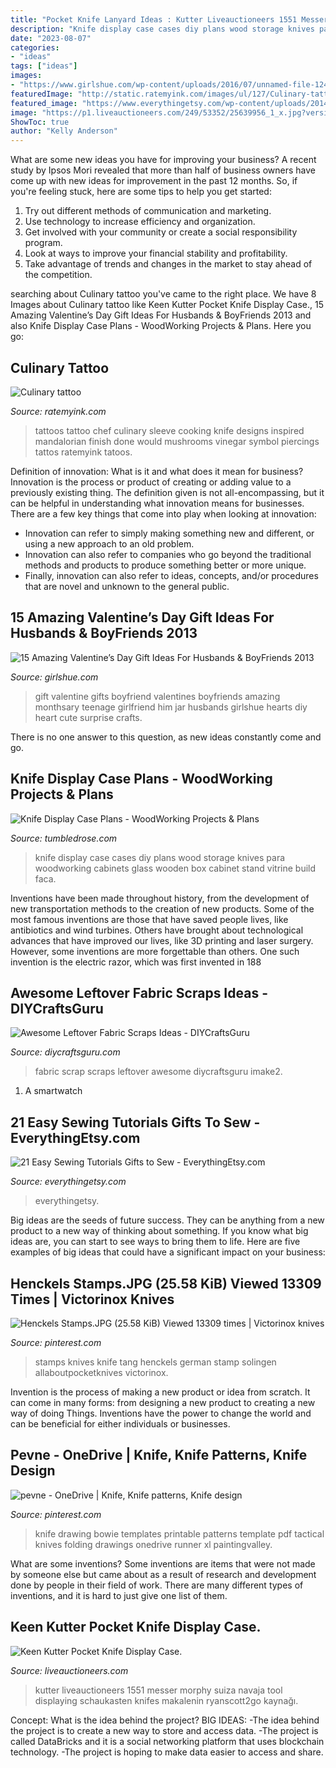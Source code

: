 ```yaml
---
title: "Pocket Knife Lanyard Ideas : Kutter Liveauctioneers 1551 Messer Morphy Suiza Navaja Tool Displaying Schaukasten Knifes Makalenin Ryanscott2go Kaynağı"
description: "Knife display case cases diy plans wood storage knives para woodworking cabinets glass wooden box cabinet stand vitrine build faca"
date: "2023-08-07"
categories:
- "ideas"
tags: ["ideas"]
images:
- "https://www.girlshue.com/wp-content/uploads/2016/07/unnamed-file-1241.jpg"
featuredImage: "http://static.ratemyink.com/images/ul/127/Culinary-tattoo-127601.jpeg"
featured_image: "https://www.everythingetsy.com/wp-content/uploads/2014/06/gifts-to-sew-DIY-fabric-lanyard-650x910.jpg"
image: "https://p1.liveauctioneers.com/249/53352/25639956_1_x.jpg?version=1396053627&amp;width=512&amp;format=pjpg&amp;auto=webp&amp;quality=50"
ShowToc: true
author: "Kelly Anderson"
---
```



What are some new ideas you have for improving your business?
A recent study by Ipsos Mori revealed that more than half of business owners have come up with new ideas for improvement in the past 12 months. So, if you're feeling stuck, here are some tips to help you get started: 
1. Try out different methods of communication and marketing.
2. Use technology to increase efficiency and organization.
3. Get involved with your community or create a social responsibility program.
4. Look at ways to improve your financial stability and profitability.
5. Take advantage of trends and changes in the market to stay ahead of the competition.

	

		
searching about Culinary tattoo you've came to the right place. We have 8 Images about Culinary tattoo like Keen Kutter Pocket Knife Display Case., 15 Amazing Valentine’s Day Gift Ideas For Husbands &amp; BoyFriends 2013 and also Knife Display Case Plans - WoodWorking Projects &amp; Plans. Here you go:
		
    
## Culinary Tattoo

<img loading=lazy src="http://static.ratemyink.com/images/ul/127/Culinary-tattoo-127601.jpeg" onerror="this.onerror=null;this.src='https://tse1.mm.bing.net/th?id=OIP.KLc26B9HXgvNaxXX0gytmwHaJ3&amp;pid=15.1';" alt="Culinary tattoo">

_Source: ratemyink.com_

>tattoos tattoo chef culinary sleeve cooking knife designs inspired mandalorian finish done would mushrooms vinegar symbol piercings tattos ratemyink tatoos. 

	

Definition of innovation: What is it and what does it mean for business?
Innovation is the process or product of creating or adding value to a previously existing thing. The definition given is not all-encompassing, but it can be helpful in understanding what innovation means for businesses. 
There are a few key things that come into play when looking at innovation: 
- Innovation can refer to simply making something new and different, or using a new approach to an old problem. 
- Innovation can also refer to companies who go beyond the traditional methods and products to produce something better or more unique. 
- Finally, innovation can also refer to ideas, concepts, and/or procedures that are novel and unknown to the general public.

    
## 15 Amazing Valentine’s Day Gift Ideas For Husbands &amp; BoyFriends 2013

<img loading=lazy src="https://www.girlshue.com/wp-content/uploads/2016/07/unnamed-file-1241.jpg" onerror="this.onerror=null;this.src='https://tse4.mm.bing.net/th?id=OIP.9EqaNqPgl0tjEGuj6SqRuAHaJ4&amp;pid=15.1';" alt="15 Amazing Valentine’s Day Gift Ideas For Husbands &amp; BoyFriends 2013">

_Source: girlshue.com_

>gift valentine gifts boyfriend valentines boyfriends amazing monthsary teenage girlfriend him jar husbands girlshue hearts diy heart cute surprise crafts. 

	

There is no one answer to this question, as new ideas constantly come and go.

    
## Knife Display Case Plans - WoodWorking Projects &amp; Plans

<img loading=lazy src="https://s-media-cache-ak0.pinimg.com/736x/a1/ee/d0/a1eed041ae5364fb2277602c05d58bb5.jpg" onerror="this.onerror=null;this.src='https://tse1.mm.bing.net/th?id=OIP.G_of2NdfWe3q-MWboYPCFAHaGR&amp;pid=15.1';" alt="Knife Display Case Plans - WoodWorking Projects &amp; Plans">

_Source: tumbledrose.com_

>knife display case cases diy plans wood storage knives para woodworking cabinets glass wooden box cabinet stand vitrine build faca. 

	

Inventions have been made throughout history, from the development of new transportation methods to the creation of new products. Some of the most famous inventions are those that have saved people lives, like antibiotics and wind turbines. Others have brought about technological advances that have improved our lives, like 3D printing and laser surgery. However, some inventions are more forgettable than others. One such invention is the electric razor, which was first invented in 188
    
## Awesome Leftover Fabric Scraps Ideas - DIYCraftsGuru

<img loading=lazy src="http://www.diycraftsguru.com/wp-content/uploads/2016/03/05-Fabric-Scrap-Rosette-Pillow.jpg" onerror="this.onerror=null;this.src='https://tse2.mm.bing.net/th?id=OIP.-WCoJfC_8iQi45z5Y7fV4AHaLH&amp;pid=15.1';" alt="Awesome Leftover Fabric Scraps Ideas - DIYCraftsGuru">

_Source: diycraftsguru.com_

>fabric scrap scraps leftover awesome diycraftsguru imake2. 

	

1. A smartwatch

    
## 21 Easy Sewing Tutorials Gifts To Sew - EverythingEtsy.com

<img loading=lazy src="https://www.everythingetsy.com/wp-content/uploads/2014/06/gifts-to-sew-DIY-fabric-lanyard-650x910.jpg" onerror="this.onerror=null;this.src='https://tse2.mm.bing.net/th?id=OIP.-v7GuLdpb-KganNGnufdwAHaKX&amp;pid=15.1';" alt="21 Easy Sewing Tutorials Gifts to Sew - EverythingEtsy.com">

_Source: everythingetsy.com_

>everythingetsy. 

	

Big ideas are the seeds of future success. They can be anything from a new product to a new way of thinking about something. If you know what big ideas are, you can start to see ways to bring them to life. Here are five examples of big ideas that could have a significant impact on your business:

    
## Henckels Stamps.JPG (25.58 KiB) Viewed 13309 Times | Victorinox Knives

<img loading=lazy src="https://i.pinimg.com/originals/bf/96/71/bf96710deaf09332cc7cdda0a63d846b.jpg" onerror="this.onerror=null;this.src='https://tse1.mm.bing.net/th?id=OIP.qUUyK40vHSUPGaZ7iJ-vuwAAAA&amp;pid=15.1';" alt="Henckels Stamps.JPG (25.58 KiB) Viewed 13309 times | Victorinox knives">

_Source: pinterest.com_

>stamps knives knife tang henckels german stamp solingen allaboutpocketknives victorinox. 

	

Invention is the process of making a new product or idea from scratch. It can come in many forms: from designing a new product to creating a new way of doing Things. Inventions have the power to change the world and can be beneficial for either individuals or businesses.

    
## Pevne - OneDrive | Knife, Knife Patterns, Knife Design

<img loading=lazy src="https://i.pinimg.com/736x/78/4f/e5/784fe5d77a9e26e0cb593d9c0fab85e6.jpg" onerror="this.onerror=null;this.src='https://tse4.mm.bing.net/th?id=OIP.KAlBqS3Lb61FzxCIzmTP1wAAAA&amp;pid=15.1';" alt="pevne - OneDrive | Knife, Knife patterns, Knife design">

_Source: pinterest.com_

>knife drawing bowie templates printable patterns template pdf tactical knives folding drawings onedrive runner xl paintingvalley. 

	

What are some inventions?
Some inventions are items that were not made by someone else but came about as a result of research and development done by people in their field of work. There are many different types of inventions, and it is hard to just give one list of them.

    
## Keen Kutter Pocket Knife Display Case.

<img loading=lazy src="https://p1.liveauctioneers.com/249/53352/25639956_1_x.jpg?version=1396053627&amp;width=512&amp;format=pjpg&amp;auto=webp&amp;quality=50" onerror="this.onerror=null;this.src='https://tse4.mm.bing.net/th?id=OIP.ciM9ZxY6eWnsFVpaCJp7EgHaHO&amp;pid=15.1';" alt="Keen Kutter Pocket Knife Display Case.">

_Source: liveauctioneers.com_

>kutter liveauctioneers 1551 messer morphy suiza navaja tool displaying schaukasten knifes makalenin ryanscott2go kaynağı. 

	

Concept: What is the idea behind the project?
BIG IDEAS: 
-The idea behind the project is to create a new way to store and access data. 
-The project is called DataBricks and it is a social networking platform that uses blockchain technology. 
-The project is hoping to make data easier to access and share.

